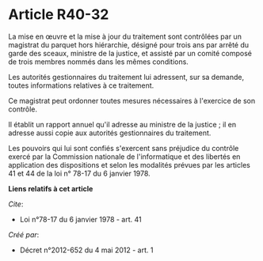 # Article R40-32

La mise en œuvre et la mise à jour du traitement sont contrôlées par un magistrat du parquet hors hiérarchie, désigné pour
trois ans par arrêté du garde des sceaux, ministre de la justice, et assisté par un comité composé de trois membres nommés
dans les mêmes conditions. 

Les autorités gestionnaires du traitement lui adressent, sur sa demande, toutes informations relatives à ce traitement. 

Ce magistrat peut ordonner toutes mesures nécessaires à l'exercice de son contrôle. 

Il établit un rapport annuel qu'il adresse au ministre de la justice ; il en adresse aussi copie aux autorités gestionnaires
du traitement. 

Les pouvoirs qui lui sont confiés s'exercent sans préjudice du contrôle exercé par la Commission nationale de l'informatique
et des libertés en application des dispositions et selon les modalités prévues par les articles 41 et 44 de la loi n° 78-17
du 6 janvier 1978.

**Liens relatifs à cet article**

_Cite_:

  - Loi n°78-17 du 6 janvier 1978 - art. 41

_Créé par_:

  - Décret n°2012-652 du 4 mai 2012 - art. 1
